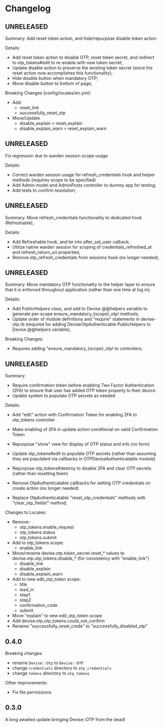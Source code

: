 # Changelog

## UNRELEASED

Summary: Add reset token action, and hide/repurpose disable token action

Details:
- Add reset token action to disable OTP, reset token secret, and redirect to otp_tokens#edit to re-enable with new token secret;
- Update disable action to preserve the existing token secret (since the reset action now accomplishes this functionality);
- Hide disable button when mandatory OTP;
- Move disable button to bottom of page;

Breaking Changes (config/locales/en.yml):
- Add:
  - reset\_link
  - successfully\_reset\_otp
- Move/Update
  - disable\_explain > reset\_explain
  - disable\_explain\_warn > reset\_explain\_warn

## UNRELEASED

Fix regression due to warden session scope usage

Details:
- Correct warden session usage for refresh\_credentials hook and helper methods (requires scope to be specified)
- Add Admin model and AdminPosts controller to dummy app for testing;
- Add tests to confirm resolution;

## UNRELEASED

Summary: Move refresh\_credentials functionality to dedicated hook (Refreshable);

Details:
- Add Refreshable hook, and tie into after\_set\_user calback;
- Utilize native warden session for scoping of credentials\_refreshed\_at and refresh\_return\_url properties;
- Remove otp\_refresh\_credentials from sessions hook (no longer needed);

## UNRELEASED

Summary: Move mandatory OTP functionality to the helper layer to ensure that it is enforced throughout application (rather than one time at log in).

Details:
- Add PublicHelpers class, and add to Devise @@helpers variable to generate per-scope ensure\_mandatory\_{scope}\_otp! methods;
- Update order of module definitions and "require" statements in devise-otp.rb (required for adding DeviseOtpAuthenticable PublicHelpers to Devise @@helpers variable);

Breaking Changes:
- Requires adding "ensure\_mandatory\_{scope}\_otp! to controllers;

## UNRELEASED

Summary:
- Require confirmation token before enabling Two Factor Authentication (2FA) to ensure that user has added OTP token properly to their device
- Update system to populate OTP secrets as needed

Details:
- Add "edit" action with Confirmation Token for enabling 2FA to otp_tokens controller
- Make enabling of 2FA in update action conditional on valid Confirmation Token
- Repurpose "show" view for display of OTP status and info (no form)

- Update otp_tokens#edit to populate OTP secrets (rather than assuming they are populated via callbacks in OTPDeviseAuthenticatable module)
- Repurpose otp_tokens#destroy to disable 2FA and clear OTP secrets (rather than resetting them)

- Remove OtpAuthenticatable callbacks for setting OTP credentials on create action (no longer needed)
- Replace OtpAuthenticatable "reset_otp_credentials" methods with "clear_otp_fields!" method;

Changes to Locales:
- Remove:
  - otp_tokens.enable_request
  - otp_tokens.status
  - otp_tokens.submit
- Add to otp_tokens scope:
  - enable_link
- Move/rename devise.otp.token_secret.reset_\* values to devise.otp.otp_tokens.disable_\* (for consistency with "enable_link")
  - disable_link
  - disable_explain
  - disable_explain_warn
- Add to new edit_otp_token scope:
  - title
  - lead_in
  - step1
  - step2
  - confirmation_code
  - submit
- Move "explain" to new edit_otp_token scope
- Add devise.otp.otp_tokens.could_not_confirm
- Rename "successfully_reset_creds" to "successfully_disabled_otp"

## 0.4.0

Breaking changes:

- rename `Devise::Otp` to `Devise::OTP`
- change `credentials` directory to `otp_credentials`
- change `tokens` directory to `otp_tokens`

Other improvements:

- Fix file permissions

## 0.3.0

A long awaited update bringing Devise::OTP from the dead!
